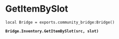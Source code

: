# GetItemBySlot



<pre class="language-lua"><code class="lang-lua">local Bridge = exports.community_bridge:Bridge()

<strong>Bridge.Inventory.GetItemBySlot(src, slot)
</strong>
</code></pre>
